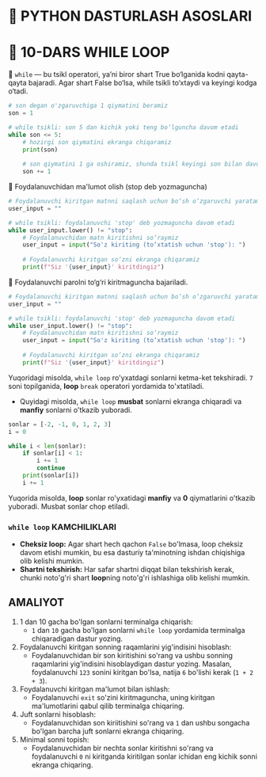 # 🐍 PYTHON DASTURLASH ASOSLARI

# 🧩 10-DARS WHILE LOOP

📌 `while` — bu tsikl operatori, ya’ni biror shart True bo‘lganida kodni qayta-qayta bajaradi. Agar shart False bo‘lsa, while tsikli to‘xtaydi va keyingi kodga o‘tadi.

```python
# son degan o'zgaruvchiga 1 qiymatini beramiz
son = 1

# while tsikli: son 5 dan kichik yoki teng bo‘lguncha davom etadi
while son <= 5:
    # hozirgi son qiymatini ekranga chiqaramiz
    print(son)
    
    # son qiymatini 1 ga oshiramiz, shunda tsikl keyingi son bilan davom etadi
    son += 1
```

🎯 Foydalanuvchidan ma'lumot olish (stop deb yozmaguncha)

```python
# Foydalanuvchi kiritgan matnni saqlash uchun bo‘sh o‘zgaruvchi yaratamiz
user_input = ""

# while tsikli: foydalanuvchi 'stop' deb yozmaguncha davom etadi
while user_input.lower() != "stop":
    # Foydalanuvchidan matn kiritishni so‘raymiz
    user_input = input("So'z kiriting (to‘xtatish uchun 'stop'): ")
    
    # Foydalanuvchi kiritgan so‘zni ekranga chiqaramiz
    print(f"Siz '{user_input}' kiritdingiz")
```

🎯 Foydalanuvchi parolni to‘g‘ri kiritmaguncha bajariladi.

```python
# Foydalanuvchi kiritgan matnni saqlash uchun bo‘sh o‘zgaruvchi yaratamiz
user_input = ""

# while tsikli: foydalanuvchi 'stop' deb yozmaguncha davom etadi
while user_input.lower() != "stop":
    # Foydalanuvchidan matn kiritishni so‘raymiz
    user_input = input("So'z kiriting (to‘xtatish uchun 'stop'): ")
    
    # Foydalanuvchi kiritgan so‘zni ekranga chiqaramiz
    print(f"Siz '{user_input}' kiritdingiz")
```
Yuqoridagi misolda, `while loop` ro'yxatdagi sonlarni ketma-ket tekshiradi. `7` soni topilganida, **loop** `break` operatori yordamida to'xtatiladi.

- Quyidagi misolda, `while loop` **musbat** sonlarni ekranga chiqaradi va **manfiy** sonlarni o'tkazib yuboradi.
```python
sonlar = [-2, -1, 0, 1, 2, 3]
i = 0

while i < len(sonlar):
    if sonlar[i] < 1:
        i += 1
        continue
    print(sonlar[i])
    i += 1
```
Yuqorida misolda, **loop** sonlar ro'yxatidagi **manfiy** va **0** qiymatlarini o'tkazib yuboradi. Musbat sonlar chop etiladi.

### `while loop` KAMCHILIKLARI
- **Cheksiz loop:** Agar shart hech qachon `False` bo'lmasa, loop cheksiz davom etishi mumkin, bu esa dasturiy ta'minotning ishdan chiqishiga olib kelishi mumkin.
- **Shartni tekshirish:** Har safar shartni diqqat bilan tekshirish kerak, chunki noto'g'ri shart **loop**ning noto'g'ri ishlashiga olib kelishi mumkin.

## AMALIYOT
1. 1 dan 10 gacha bo'lgan sonlarni terminalga chiqarish:
    - `1` dan `10` gacha bo'lgan sonlarni `while loop` yordamida terminalga chiqaradigan dastur yozing.
2. Foydalanuvchi kiritgan sonning raqamlarini yig'indisini hisoblash:
    - Foydalanuvchidan bir son kiritishini so'rang va ushbu sonning raqamlarini yig'indisini hisoblaydigan dastur yozing. Masalan, foydalanuvchi `123` sonini kiritgan bo'lsa, natija `6` bo'lishi kerak (`1 + 2 + 3`).
3. Foydalanuvchi kiritgan ma'lumot bilan ishlash:
    - Foydalanuvchi `exit` so'zini kiritmaguncha, uning kiritgan ma'lumotlarini qabul qilib terminalga chiqaring.
4. Juft sonlarni hisoblash:
    - Foydalanuvchidan son kiriitishini so'rang va `1` dan ushbu songacha bo'lgan barcha juft sonlarni ekranga chiqaring.
5. Minimal sonni topish:
    - Foydalanuvchidan bir nechta sonlar kiritishni so'rang va foydalanuvchi `0` ni kiritganda kiritilgan sonlar ichidan eng kichik sonni ekranga chiqaring.